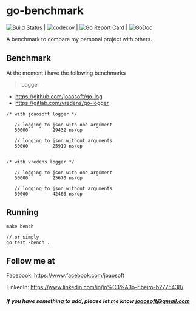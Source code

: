 # go-benchmark
[![Build Status](https://travis-ci.org/joaosoft/go-benchmark.svg?branch=master)](https://travis-ci.org/joaosoft/go-benchmark) | [![codecov](https://codecov.io/gh/joaosoft/go-benchmark/branch/master/graph/badge.svg)](https://codecov.io/gh/joaosoft/go-benchmark) | [![Go Report Card](https://goreportcard.com/badge/github.com/joaosoft/go-benchmark)](https://goreportcard.com/report/github.com/joaosoft/go-benchmark) | [![GoDoc](https://godoc.org/github.com/joaosoft/go-benchmark?status.svg)](https://godoc.org/github.com/joaosoft/go-benchmark/app)

A benchmark to compare my personal project with others.

## Benchmark
At the moment i have the following benchmarks
>Logger
* https://github.com/joaosoft/go-log
* https://gitlab.com/vredens/go-logger

```   
/* with joaosoft logger */
   
   // logging to json with one argument
   50000	     29432 ns/op
   
   // logging to json without arguments
   50000	     25919 ns/op


/* with vredens logger */

   // logging to json with one argument
   50000	     25670 ns/op
   
   // logging to json without arguments
   50000	     42466 ns/op
```

## Running
```
make bench

// or simply
go test -bench .

```

## Follow me at
Facebook: https://www.facebook.com/joaosoft

LinkedIn: https://www.linkedin.com/in/jo%C3%A3o-ribeiro-b2775438/

##### If you have something to add, please let me know joaosoft@gmail.com
